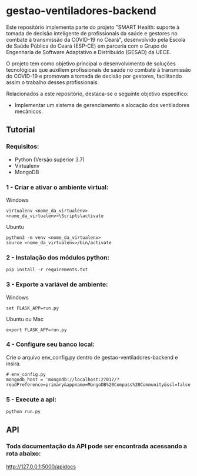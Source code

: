 # gestao-ventiladores-backend
Este repositório implementa parte do projeto "SMART Health: suporte à tomada de decisão inteligente de profissionais da saúde e gestores no combate à transmissão da COVID-19 no Ceará", desenvolvido pela Escola de Saúde Pública do Ceará (ESP-CE) em parceria com o Grupo de Engenharia de Software Adaptativo e Distribuído (GESAD) da UECE. 

O projeto tem como objetivo principal o desenvolvimento de soluções tecnológicas que auxiliem profissionais de saúde no combate à transmissão do COVID-19 e promovam a tomada de decisão por gestores, facilitando assim o trabalho desses profissionais.

Relacionados a este repositório, destaca-se o seguinte objetivo específico:
- Implementar um sistema de gerenciamento e alocação dos ventiladores mecânicos.


## Tutorial
### Requisitos:
- Python (Versão superior 3.7)
- Virtualenv
- MongoDB

### 1 - Criar e ativar o ambiente virtual:
Windows
```
virtualenv <nome_da_virtualenv>
<nome_da_virtualenv>\Scripts\activate
```

Ubuntu
```
python3 -m venv <nome_da_virtualenv>
source <nome_da_virtualenv>/bin/activate
```

### 2 - Instalação dos módulos python:
```
pip install -r requirements.txt
```

### 3 - Exporte a variável de ambiente:
Windows
```
set FLASK_APP=run.py
```
Ubuntu ou Mac
```
export FLASK_APP=run.py
```
### 4 - Configure seu banco local:
Crie o arquivo env_config.py dentro de gestao-ventiladores-backend e insira.
```
# env_config.py
mongodb_host = 'mongodb://localhost:27017/?readPreference=primary&appname=MongoDB%20Compass%20Community&ssl=false'
```

### 5 - Execute a api:
```
python run.py
```

## API

### Toda documentação da API pode ser encontrada acessando a rota abaixo:
http://127.0.0.1:5000/apidocs

